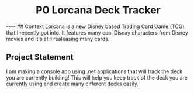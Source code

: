 <h1 style="text-align:center;">P0 Lorcana Deck Tracker</h1>
----
## Context
Lorcana is a new Disney based Trading Card Game (TCG) that I recently got into. It features many cool Disnay characters from Disney movies and it's still realeasing many cards.

## Project Statement 
I am making a console app using .net applications that will track the deck you are currently building! This will help you keep track of the deck you are currently using and create many different decks easily.



